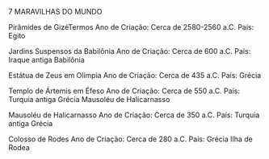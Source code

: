 7 MARAVILHAS DO MUNDO

Pirâmides de GizéTermos
Ano de Criação: Cerca de 2580-2560 a.C.
País: Egito

Jardins Suspensos da Babilônia
Ano de Criação: Cerca de 600 a.C.
País: Iraque antiga Babilônia

Estátua de Zeus em Olímpia
Ano de Criação: Cerca de 435 a.C.
País: Grécia

Templo de Ártemis em Éfeso
Ano de Criação: Cerca de 550 a.C.
País: Turquia antiga Grécia
Mausoléu de Halicarnasso

Mausoléu de Halicarnasso
Ano de Criação: Cerca de 350 a.C.
País: Turquia antiga Grécia

Colosso de Rodes
Ano de Criação: Cerca de 280 a.C.
País: Grécia Ilha de Rodea

